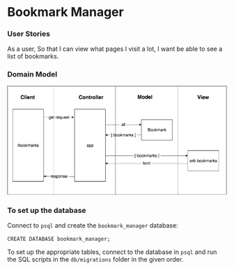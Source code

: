 # Bookmark Manager

### User Stories

As a user,
So that I can view what pages I visit a lot,
I want be able to see a list of bookmarks.

### Domain Model

![Bookmark Manager domain model](images/bookmark_manager_1.png)

### To set up the database

Connect to `psql` and create the `bookmark_manager` database:

```
CREATE DATABASE bookmark_manager;
```

To set up the appropriate tables, connect to the database in `psql` and run the SQL scripts in the `db/migrations` folder in the given order.
